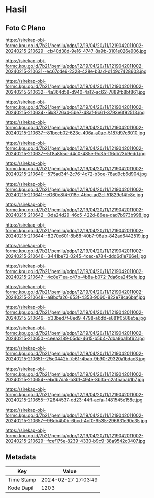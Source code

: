 # Hasil

## Foto C Plano

https://sirekap-obj-formc.kpu.go.id/7b21/pemilu/pdpr/12/19/04/20/11/1219042011002-20240215-210629--cb40d38d-9e16-4747-8a9b-3101e026e906.jpg

https://sirekap-obj-formc.kpu.go.id/7b21/pemilu/pdpr/12/19/04/20/11/1219042011002-20240215-210631--ec67cde6-2328-428e-b3ad-d149c7428603.jpg

https://sirekap-obj-formc.kpu.go.id/7b21/pemilu/pdpr/12/19/04/20/11/1219042011002-20240215-210632--4a364d58-d940-4a12-ac62-7889fb8bf861.jpg

https://sirekap-obj-formc.kpu.go.id/7b21/pemilu/pdpr/12/19/04/20/11/1219042011002-20240215-210634--5b8726a4-5be7-48af-9c61-3793e6f92513.jpg

https://sirekap-obj-formc.kpu.go.id/7b21/pemilu/pdpr/12/19/04/20/11/1219042011002-20240215-210637--81bccb02-623e-406a-a0ac-5187d97c6010.jpg

https://sirekap-obj-formc.kpu.go.id/7b21/pemilu/pdpr/12/19/04/20/11/1219042011002-20240215-210637--5f8a855d-d4c0-485e-9c35-ff6db23b9edd.jpg

https://sirekap-obj-formc.kpu.go.id/7b21/pemilu/pdpr/12/19/04/20/11/1219042011002-20240215-210640--575ad34f-2c76-4c72-b3ce-78ad9cb6d904.jpg

https://sirekap-obj-formc.kpu.go.id/7b21/pemilu/pdpr/12/19/04/20/11/1219042011002-20240215-210641--e060e8f4-018c-4bbc-ad2d-51829e14fc8e.jpg

https://sirekap-obj-formc.kpu.go.id/7b21/pemilu/pdpr/12/19/04/20/11/1219042011002-20240215-210642--0da24d29-46c5-422d-86ea-dad7b973b998.jpg

https://sirekap-obj-formc.kpu.go.id/7b21/pemilu/pdpr/12/19/04/20/11/1219042011002-20240215-210644--8270e601-8b68-40b7-96ab-842ad6442519.jpg

https://sirekap-obj-formc.kpu.go.id/7b21/pemilu/pdpr/12/19/04/20/11/1219042011002-20240215-210646--3441be73-0245-4cec-a784-ddd6d1e766e1.jpg

https://sirekap-obj-formc.kpu.go.id/7b21/pemilu/pdpr/12/19/04/20/11/1219042011002-20240215-210647--4c8e71ea-c47b-4b8a-b072-7da6ca245efe.jpg

https://sirekap-obj-formc.kpu.go.id/7b21/pemilu/pdpr/12/19/04/20/11/1219042011002-20240215-210648--a8bcfa26-653f-4353-9060-822e78ca6baf.jpg

https://sirekap-obj-formc.kpu.go.id/7b21/pemilu/pdpr/12/19/04/20/11/1219042011002-20240215-210649--b33bed7f-8ed9-4798-a6dd-e881f0588e5a.jpg

https://sirekap-obj-formc.kpu.go.id/7b21/pemilu/pdpr/12/19/04/20/11/1219042011002-20240215-210650--ceea3189-05dd-4615-b5b4-7dba9ba1bf62.jpg

https://sirekap-obj-formc.kpu.go.id/7b21/pemilu/pdpr/12/19/04/20/11/1219042011002-20240215-210651--25e0442b-7c61-4bab-9b90-29320a1bdac3.jpg

https://sirekap-obj-formc.kpu.go.id/7b21/pemilu/pdpr/12/19/04/20/11/1219042011002-20240215-210654--ebdb7da5-b8b1-494e-8b3a-c2af5abab1b7.jpg

https://sirekap-obj-formc.kpu.go.id/7b21/pemilu/pdpr/12/19/04/20/11/1219042011002-20240215-210655--72844537-dd23-44ff-acfa-1481545e158e.jpg

https://sirekap-obj-formc.kpu.go.id/7b21/pemilu/pdpr/12/19/04/20/11/1219042011002-20240215-210657--96db4b0b-6bcd-4cf0-9535-296631e90c35.jpg

https://sirekap-obj-formc.kpu.go.id/7b21/pemilu/pdpr/12/19/04/20/11/1219042011002-20240215-210629--fcef175e-8239-4330-b9c9-38a9542c0407.jpg


## Metadata

| Key        | Value               |
| ---------- | ------------------- |
| Time Stamp | 2024-02-27 17:03:49 |
| Kode Dapil | 1203                |



